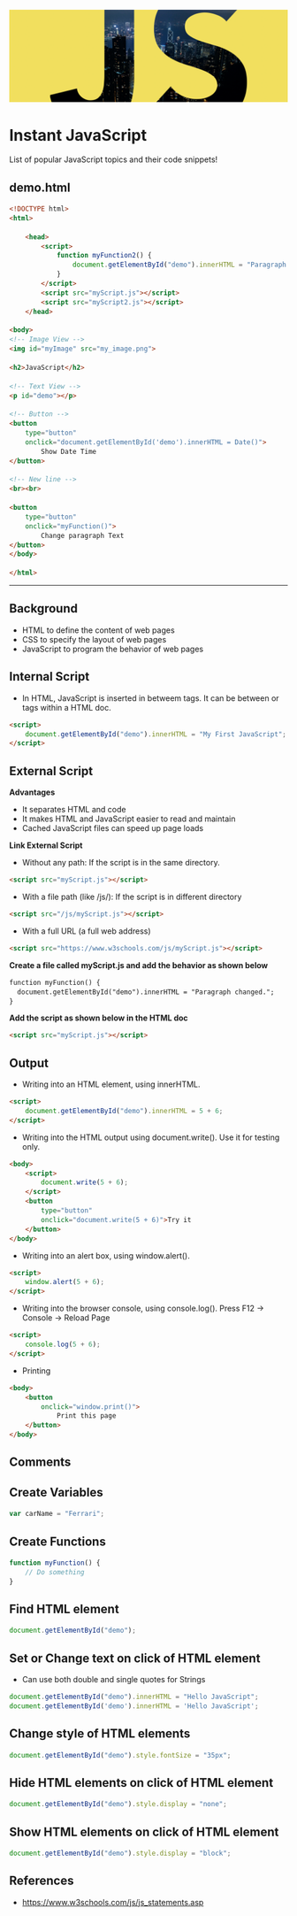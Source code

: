 ![alt text](https://github.com/Singularity-Coder/Instant-JavaScript/blob/main/assets/banner_javascript.png)
# Instant JavaScript
List of popular JavaScript topics and their code snippets!

## demo.html
```HTML
<!DOCTYPE html>
<html>
    
    <head>
        <script>
            function myFunction2() {
                document.getElementById("demo").innerHTML = "Paragraph changed.";
            }
        </script>
        <script src="myScript.js"></script>
        <script src="myScript2.js"></script>
    </head>

<body>
<!-- Image View -->
<img id="myImage" src="my_image.png">

<h2>JavaScript</h2>

<!-- Text View -->
<p id="demo"></p>

<!-- Button -->
<button 
    type="button" 
    onclick="document.getElementById('demo').innerHTML = Date()">
        Show Date Time
</button>

<!-- New line -->
<br><br>

<button 
    type="button" 
    onclick="myFunction()">
        Change paragraph Text
</button>
</body>

</html>
```

------------------------------------------------------------------------------------------------------------------------

## Background
* HTML to define the content of web pages
* CSS to specify the layout of web pages
* JavaScript to program the behavior of web pages

## Internal Script
* In HTML, JavaScript is inserted in betweem <script> and </script> tags. It can be between <head> or <body> tags within a HTML doc.
```HTML
<script>
    document.getElementById("demo").innerHTML = "My First JavaScript";
</script>
```

## External Script

**Advantages**
* It separates HTML and code
* It makes HTML and JavaScript easier to read and maintain
* Cached JavaScript files can speed up page loads

**Link External Script**
* Without any path: If the script is in the same directory.
```HTML
<script src="myScript.js"></script>
```
* With a file path (like /js/): If the script is in different directory
```HTML
<script src="/js/myScript.js"></script>
```
* With a full URL (a full web address)
```HTML
<script src="https://www.w3schools.com/js/myScript.js"></script>
```

**Create a file called myScript.js and add the behavior as shown below**
```HTML
function myFunction() {
  document.getElementById("demo").innerHTML = "Paragraph changed.";
}
```
**Add the script as shown below in the HTML doc**
```HTML
<script src="myScript.js"></script>
```

## Output
* Writing into an HTML element, using innerHTML.
```HTML
<script>
    document.getElementById("demo").innerHTML = 5 + 6;
</script>
```
* Writing into the HTML output using document.write(). Use it for testing only.
```HTML
<body>
    <script>
        document.write(5 + 6);
    </script>
    <button 
        type="button" 
        onclick="document.write(5 + 6)">Try it
    </button>
</body>
```
* Writing into an alert box, using window.alert().
```HTML
<script>
    window.alert(5 + 6);
</script>
```
* Writing into the browser console, using console.log(). Press F12 -> Console -> Reload Page
```HTML
<script>
    console.log(5 + 6);
</script>
```
* Printing
```HTML
<body>
    <button 
        onclick="window.print()">
            Print this page
    </button>
</body>
```
## Comments

## Create Variables
```js script
var carName = "Ferrari";
```

## Create Functions
```js script
function myFunction() {
    // Do something  
}
```

## Find HTML element
```js script
document.getElementById("demo");
```

## Set or Change text on click of HTML element 
* Can use both double and single quotes for Strings
```js script
document.getElementById("demo").innerHTML = "Hello JavaScript";
document.getElementById('demo').innerHTML = 'Hello JavaScript';
```

## Change style of HTML elements
```js script
document.getElementById("demo").style.fontSize = "35px";
```

## Hide HTML elements on click of HTML element
```js script
document.getElementById("demo").style.display = "none";
```

## Show HTML elements on click of HTML element
```js script
document.getElementById("demo").style.display = "block";
```

## References
* https://www.w3schools.com/js/js_statements.asp












































